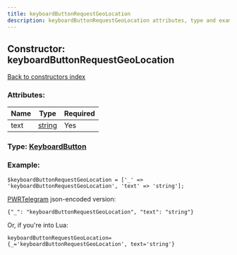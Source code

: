 ```yaml
---
title: keyboardButtonRequestGeoLocation
description: keyboardButtonRequestGeoLocation attributes, type and example
---
```

## Constructor: keyboardButtonRequestGeoLocation  
[Back to constructors index](index.md)



### Attributes:

| Name     |    Type       | Required |
|----------|---------------|----------|
|text|[string](../types/string.md) | Yes|



### Type: [KeyboardButton](../types/KeyboardButton.md)


### Example:

```
$keyboardButtonRequestGeoLocation = ['_' => 'keyboardButtonRequestGeoLocation', 'text' => 'string'];
```  

[PWRTelegram](https://pwrtelegram.xyz) json-encoded version:

```
{"_": "keyboardButtonRequestGeoLocation", "text": "string"}
```


Or, if you're into Lua:  


```
keyboardButtonRequestGeoLocation={_='keyboardButtonRequestGeoLocation', text='string'}

```


